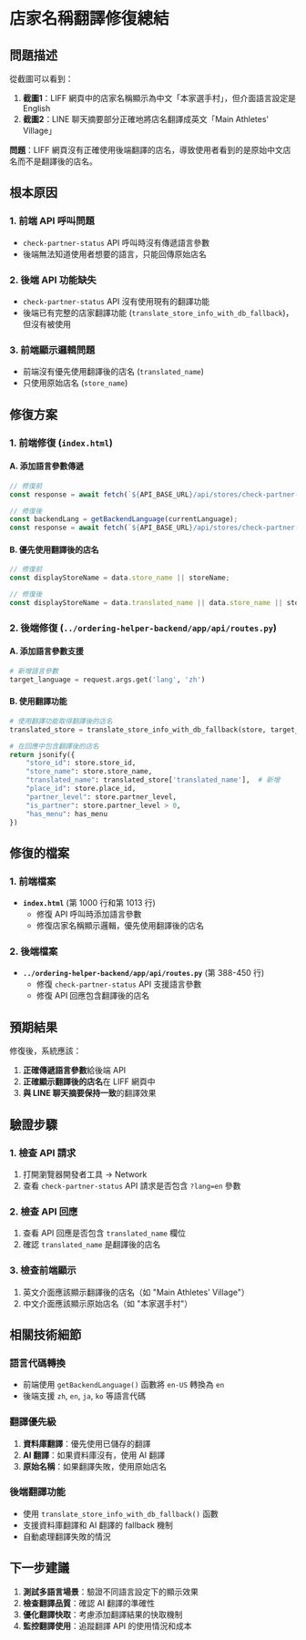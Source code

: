 # 店家名稱翻譯修復總結

## 問題描述

從截圖可以看到：
1. **截圖1**：LIFF 網頁中的店家名稱顯示為中文「本家選手村」，但介面語言設定是 English
2. **截圖2**：LINE 聊天摘要部分正確地將店名翻譯成英文「Main Athletes' Village」

**問題**：LIFF 網頁沒有正確使用後端翻譯的店名，導致使用者看到的是原始中文店名而不是翻譯後的店名。

## 根本原因

### 1. 前端 API 呼叫問題
- `check-partner-status` API 呼叫時沒有傳遞語言參數
- 後端無法知道使用者想要的語言，只能回傳原始店名

### 2. 後端 API 功能缺失
- `check-partner-status` API 沒有使用現有的翻譯功能
- 後端已有完整的店家翻譯功能 (`translate_store_info_with_db_fallback`)，但沒有被使用

### 3. 前端顯示邏輯問題
- 前端沒有優先使用翻譯後的店名 (`translated_name`)
- 只使用原始店名 (`store_name`)

## 修復方案

### 1. 前端修復 (`index.html`)

#### A. 添加語言參數傳遞
```javascript
// 修復前
const response = await fetch(`${API_BASE_URL}/api/stores/check-partner-status?${queryParam}=${storeIdentifier}`);

// 修復後
const backendLang = getBackendLanguage(currentLanguage);
const response = await fetch(`${API_BASE_URL}/api/stores/check-partner-status?${queryParam}=${storeIdentifier}&lang=${backendLang}`);
```

#### B. 優先使用翻譯後的店名
```javascript
// 修復前
const displayStoreName = data.store_name || storeName;

// 修復後
const displayStoreName = data.translated_name || data.store_name || storeName;
```

### 2. 後端修復 (`../ordering-helper-backend/app/api/routes.py`)

#### A. 添加語言參數支援
```python
# 新增語言參數
target_language = request.args.get('lang', 'zh')
```

#### B. 使用翻譯功能
```python
# 使用翻譯功能取得翻譯後的店名
translated_store = translate_store_info_with_db_fallback(store, target_language)

# 在回應中包含翻譯後的店名
return jsonify({
    "store_id": store.store_id,
    "store_name": store.store_name,
    "translated_name": translated_store['translated_name'],  # 新增
    "place_id": store.place_id,
    "partner_level": store.partner_level,
    "is_partner": store.partner_level > 0,
    "has_menu": has_menu
})
```

## 修復的檔案

### 1. 前端檔案
- **`index.html`** (第 1000 行和第 1013 行)
  - 修復 API 呼叫時添加語言參數
  - 修復店家名稱顯示邏輯，優先使用翻譯後的店名

### 2. 後端檔案
- **`../ordering-helper-backend/app/api/routes.py`** (第 388-450 行)
  - 修復 `check-partner-status` API 支援語言參數
  - 修復 API 回應包含翻譯後的店名

## 預期結果

修復後，系統應該：
1. **正確傳遞語言參數**給後端 API
2. **正確顯示翻譯後的店名**在 LIFF 網頁中
3. **與 LINE 聊天摘要保持一致**的翻譯效果

## 驗證步驟

### 1. 檢查 API 請求
1. 打開瀏覽器開發者工具 → Network
2. 查看 `check-partner-status` API 請求是否包含 `?lang=en` 參數

### 2. 檢查 API 回應
1. 查看 API 回應是否包含 `translated_name` 欄位
2. 確認 `translated_name` 是翻譯後的店名

### 3. 檢查前端顯示
1. 英文介面應該顯示翻譯後的店名（如 "Main Athletes' Village"）
2. 中文介面應該顯示原始店名（如 "本家選手村"）

## 相關技術細節

### 語言代碼轉換
- 前端使用 `getBackendLanguage()` 函數將 `en-US` 轉換為 `en`
- 後端支援 `zh`, `en`, `ja`, `ko` 等語言代碼

### 翻譯優先級
1. **資料庫翻譯**：優先使用已儲存的翻譯
2. **AI 翻譯**：如果資料庫沒有，使用 AI 翻譯
3. **原始名稱**：如果翻譯失敗，使用原始店名

### 後端翻譯功能
- 使用 `translate_store_info_with_db_fallback()` 函數
- 支援資料庫翻譯和 AI 翻譯的 fallback 機制
- 自動處理翻譯失敗的情況

## 下一步建議

1. **測試多語言場景**：驗證不同語言設定下的顯示效果
2. **檢查翻譯品質**：確認 AI 翻譯的準確性
3. **優化翻譯快取**：考慮添加翻譯結果的快取機制
4. **監控翻譯使用**：追蹤翻譯 API 的使用情況和成本
